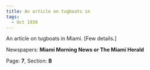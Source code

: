 ```yaml
---  
title: An article on tugboats in  
tags:  
  - Oct 1939  
---  
```

  
An article on tugboats in Miami. [Few details.]  
  
Newspapers: **Miami Morning News or The Miami Herald**  
  
Page: **7**, Section: **B** 
